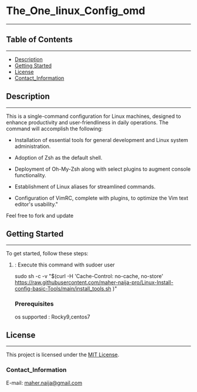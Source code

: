 # The_One_linux_Config_omd

---

## Table of Contents
---
- [Description](#description)
- [Getting Started](#getting-started)
- [License](#license)
- [Contact_Information](#Contact_Information)

## Description
---
This is a single-command configuration for Linux machines, designed to enhance productivity and user-friendliness in daily operations. The command will accomplish the following:

- Installation of essential tools for general development and Linux system administration.

- Adoption of Zsh as the default shell.

- Deployment of Oh-My-Zsh along with select plugins to augment console functionality.

- Establishment of Linux aliases for streamlined commands.

- Configuration of VimRC, complete with plugins, to optimize the Vim text editor's usability."

Feel free to fork and update 

## Getting Started
---
To get started, follow these steps:
1. : Execute this command with sudoer user 

   sudo sh -c -v "$(curl -H 'Cache-Control: no-cache, no-store'  https://raw.githubusercontent.com/maher-naija-pro/Linux-Install-config-basic-Tools/main/install_tools.sh  )"

   ### Prerequisites

   os supported : Rocky9,centos7

## License
---
This project is licensed under the [MIT License](LICENSE).


### Contact_Information
 E-mail: maher.naija@gmail.com




